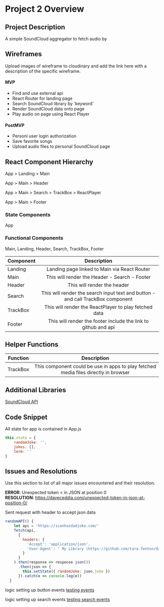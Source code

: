 # Project 2 Overview


## Project Description

A simple SoundCloud aggregator to fetch audio by 

## Wireframes

Upload images of wireframe to cloudinary and add the link here with a description of the specific wireframe.
  

#### MVP
- Find and use external api 
- React Router for landing page
- Search SoundCloud library by 'keyword'
- Render SoundCloud data onto page
- Play audio on page using React Player

#### PostMVP

- Personl user login authorization
- Save favorite songs
- Upload audio files to personal SoundCloud page

## React Component Hierarchy

App > Landing > Main

App > Main > Header

App > Main > Search > TrackBox > ReactPlayer

App > Main > Footer

### State Components

App

### Functional Components
Main, Landing, Header, Search, TrackBox, Footer

| Component | Description | 
| --- | :---: |  
| Landing | Landing page linked to Main via React Router |
| Main | This will render the Header - Search - Footer |
| Header | This will render the header | 
| Search | This will render the search input text and button - and call TrackBox component | 
| TrackBox | This will render the ReactPlayer to play fetched data | 
| Footer | This will render the footer include the link to github and api | 

## Helper Functions

| Function | Description | 
| --- | :---: |  
| TrackBox | This component could be use in apps to play fetched media files directly in browser | 

## Additional Libraries
 
[SoundCloud API](https://api.soundcloud.com/)
## Code Snippet

All state for app is contained in App.js
```javascript
this.state = {
	randomJoke: '',
	jokes: [],
	term: ''
}
```

## Issues and Resolutions
 Use this section to list of all major issues encountered and their resolution.

**ERROR**: Unexpected token < in JSON at position 0                               
**RESOLUTION**: 
https://daveceddia.com/unexpected-token-in-json-at-position-0/

Sent request with header to accept json data
```javascript
randomAPI() {
    let api = 'https://icanhazdadjoke.com/'
    fetch(api,
      {
        headers: {
          'Accept': 'application/json',
          'User-Agent': ' My Library (https://github.com/tara-fenton/dad-jokes)'
        }
      }
    ).then(response => response.json())
      .then(json => {
        this.setState({ randomJoke: json.joke })
      }).catch(e => console.log(e))
  }
  ```

  logic setting up button events [testing events](https://github.com/tara-fenton/dad-jokes/commit/1984c6e5eb6a2cbd91f83a00b224d2f0c8fddc55)

   logic setting up search events [testing search events](https://github.com/tara-fenton/dad-jokes/commit/7726cea8f60cb4c5410cf5964d5ebde5b59485ed)
